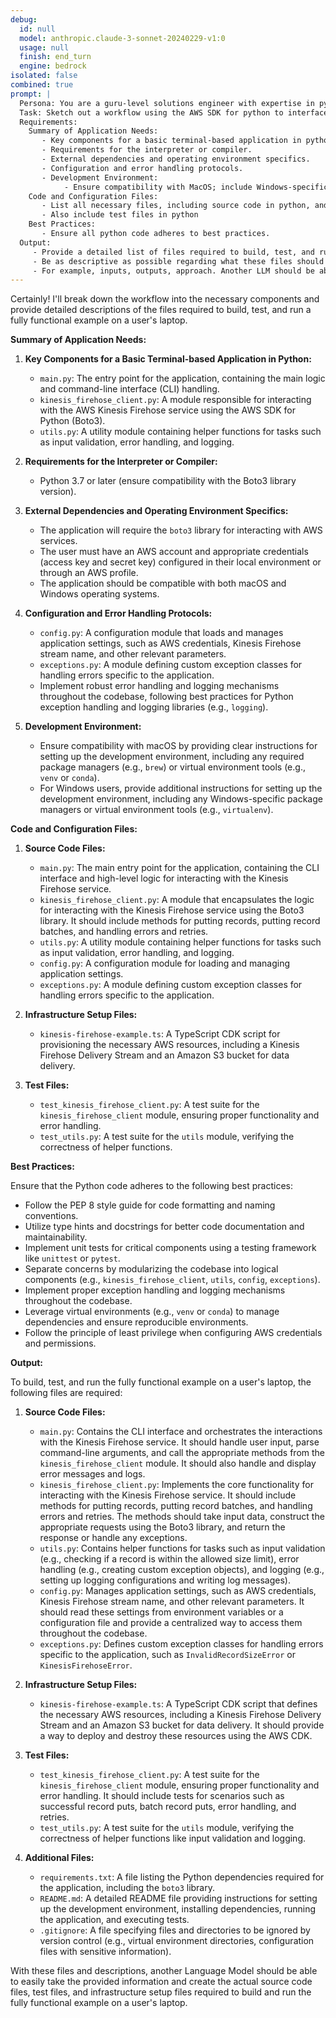```yaml
---
debug:
  id: null
  model: anthropic.claude-3-sonnet-20240229-v1:0
  usage: null
  finish: end_turn
  engine: bedrock
isolated: false
combined: true
prompt: |
  Persona: You are a guru-level solutions engineer with expertise in python and AWS kinesis-firehose.
  Task: Sketch out a workflow using the AWS SDK for python to interface with the kinesis-firehose.
  Requirements:
    Summary of Application Needs:
       - Key components for a basic terminal-based application in python.
       - Requirements for the interpreter or compiler.
       - External dependencies and operating environment specifics.
       - Configuration and error handling protocols.
       - Development Environment:
            - Ensure compatibility with MacOS; include Windows-specific instructions as necessary.
    Code and Configuration Files:
       - List all necessary files, including source code in python, and CDK or CFN setup files in TypeScript.
       - Also include test files in python
    Best Practices:
       - Ensure all python code adheres to best practices.
  Output:
     - Provide a detailed list of files required to build, test, and run a fully functional example on a user’s laptop.
     - Be as descriptive as possible regarding what these files should look like, without giving me the source code.
     - For example, inputs, outputs, approach. Another LLM should be able to easily take the descriptions in your response and use it to create the actual files
---
```

Certainly! I'll break down the workflow into the necessary components and provide detailed descriptions of the files required to build, test, and run a fully functional example on a user's laptop.

**Summary of Application Needs:**

1. **Key Components for a Basic Terminal-based Application in Python:**
   - `main.py`: The entry point for the application, containing the main logic and command-line interface (CLI) handling.
   - `kinesis_firehose_client.py`: A module responsible for interacting with the AWS Kinesis Firehose service using the AWS SDK for Python (Boto3).
   - `utils.py`: A utility module containing helper functions for tasks such as input validation, error handling, and logging.

2. **Requirements for the Interpreter or Compiler:**
   - Python 3.7 or later (ensure compatibility with the Boto3 library version).

3. **External Dependencies and Operating Environment Specifics:**
   - The application will require the `boto3` library for interacting with AWS services.
   - The user must have an AWS account and appropriate credentials (access key and secret key) configured in their local environment or through an AWS profile.
   - The application should be compatible with both macOS and Windows operating systems.

4. **Configuration and Error Handling Protocols:**
   - `config.py`: A configuration module that loads and manages application settings, such as AWS credentials, Kinesis Firehose stream name, and other relevant parameters.
   - `exceptions.py`: A module defining custom exception classes for handling errors specific to the application.
   - Implement robust error handling and logging mechanisms throughout the codebase, following best practices for Python exception handling and logging libraries (e.g., `logging`).

5. **Development Environment:**
   - Ensure compatibility with macOS by providing clear instructions for setting up the development environment, including any required package managers (e.g., `brew`) or virtual environment tools (e.g., `venv` or `conda`).
   - For Windows users, provide additional instructions for setting up the development environment, including any Windows-specific package managers or virtual environment tools (e.g., `virtualenv`).

**Code and Configuration Files:**

1. **Source Code Files:**
   - `main.py`: The main entry point for the application, containing the CLI interface and high-level logic for interacting with the Kinesis Firehose service.
   - `kinesis_firehose_client.py`: A module that encapsulates the logic for interacting with the Kinesis Firehose service using the Boto3 library. It should include methods for putting records, putting record batches, and handling errors and retries.
   - `utils.py`: A utility module containing helper functions for tasks such as input validation, error handling, and logging.
   - `config.py`: A configuration module for loading and managing application settings.
   - `exceptions.py`: A module defining custom exception classes for handling errors specific to the application.

2. **Infrastructure Setup Files:**
   - `kinesis-firehose-example.ts`: A TypeScript CDK script for provisioning the necessary AWS resources, including a Kinesis Firehose Delivery Stream and an Amazon S3 bucket for data delivery.

3. **Test Files:**
   - `test_kinesis_firehose_client.py`: A test suite for the `kinesis_firehose_client` module, ensuring proper functionality and error handling.
   - `test_utils.py`: A test suite for the `utils` module, verifying the correctness of helper functions.

**Best Practices:**

Ensure that the Python code adheres to the following best practices:

- Follow the PEP 8 style guide for code formatting and naming conventions.
- Utilize type hints and docstrings for better code documentation and maintainability.
- Implement unit tests for critical components using a testing framework like `unittest` or `pytest`.
- Separate concerns by modularizing the codebase into logical components (e.g., `kinesis_firehose_client`, `utils`, `config`, `exceptions`).
- Implement proper exception handling and logging mechanisms throughout the codebase.
- Leverage virtual environments (e.g., `venv` or `conda`) to manage dependencies and ensure reproducible environments.
- Follow the principle of least privilege when configuring AWS credentials and permissions.

**Output:**

To build, test, and run the fully functional example on a user's laptop, the following files are required:

1. **Source Code Files:**
   - `main.py`: Contains the CLI interface and orchestrates the interactions with the Kinesis Firehose service. It should handle user input, parse command-line arguments, and call the appropriate methods from the `kinesis_firehose_client` module. It should also handle and display error messages and logs.
   - `kinesis_firehose_client.py`: Implements the core functionality for interacting with the Kinesis Firehose service. It should include methods for putting records, putting record batches, and handling errors and retries. The methods should take input data, construct the appropriate requests using the Boto3 library, and return the response or handle any exceptions.
   - `utils.py`: Contains helper functions for tasks such as input validation (e.g., checking if a record is within the allowed size limit), error handling (e.g., creating custom exception objects), and logging (e.g., setting up logging configurations and writing log messages).
   - `config.py`: Manages application settings, such as AWS credentials, Kinesis Firehose stream name, and other relevant parameters. It should read these settings from environment variables or a configuration file and provide a centralized way to access them throughout the codebase.
   - `exceptions.py`: Defines custom exception classes for handling errors specific to the application, such as `InvalidRecordSizeError` or `KinesisFirehoseError`.

2. **Infrastructure Setup Files:**
   - `kinesis-firehose-example.ts`: A TypeScript CDK script that defines the necessary AWS resources, including a Kinesis Firehose Delivery Stream and an Amazon S3 bucket for data delivery. It should provide a way to deploy and destroy these resources using the AWS CDK.

3. **Test Files:**
   - `test_kinesis_firehose_client.py`: A test suite for the `kinesis_firehose_client` module, ensuring proper functionality and error handling. It should include tests for scenarios such as successful record puts, batch record puts, error handling, and retries.
   - `test_utils.py`: A test suite for the `utils` module, verifying the correctness of helper functions like input validation and logging.

4. **Additional Files:**
   - `requirements.txt`: A file listing the Python dependencies required for the application, including the `boto3` library.
   - `README.md`: A detailed README file providing instructions for setting up the development environment, installing dependencies, running the application, and executing tests.
   - `.gitignore`: A file specifying files and directories to be ignored by version control (e.g., virtual environment directories, configuration files with sensitive information).

With these files and descriptions, another Language Model should be able to easily take the provided information and create the actual source code files, test files, and infrastructure setup files required to build and run the fully functional example on a user's laptop.